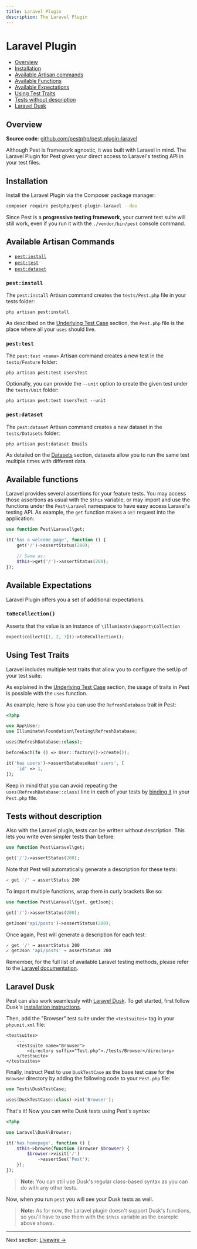 ```yaml
---
title: Laravel Plugin
description: The Laravel Plugin
---
```


# Laravel Plugin

- [Overview](#overview)
- [Installation](#installation)
- [Available Artisan commands](#available-artisan-commands)
- [Available Functions](#available-functions)
- [Available Expectations](#available-expectations)
- [Using Test Traits](#using-test-traits)
- [Tests without description](#tests-without-description)
- [Laravel Dusk](#laravel-dusk)

<a name="overview"></a>
## Overview

**Source code**: [github.com/pestphp/pest-plugin-laravel](https://github.com/pestphp/pest-plugin-laravel)

Although Pest is framework agnostic, it was built with Laravel in mind. The Laravel Plugin for Pest gives your direct access to Laravel's testing API in your test files.

<a name="installation"></a>
## Installation

Install the Laravel Plugin via the Composer package manager:

```bash
composer require pestphp/pest-plugin-laravel --dev
```

Since Pest is a **progressive testing framework**, your current test suite will still work, even if you run it with the `./vendor/bin/pest` console command.

<a name="available-artisan-commands"></a>
## Available Artisan Commands

<div class="collection-method-list" markdown="1">

- [`pest:install`](#artisan-pest-install)
- [`pest:test`](#artisan-pest-test)
- [`pest:dataset`](#artisan-pest-dataset)

</div>

<a name="artisan-pest-install"></a>
### `pest:install`

The `pest:install` Artisan command creates the `tests/Pest.php` file in your tests folder:

```
php artisan pest:install
```

As described on the [Underlying Test Case](/docs/underlying-test-case) section,
the `Pest.php` file is the place where all your `uses` should live.

<a name="artisan-pest-test"></a>
### `pest:test`

The `pest:test <name>` Artisan command creates a new test in the `tests/Feature` folder:

```
php artisan pest:test UsersTest
```

Optionally, you can provide the `--unit` option to create the
given test under the `tests/Unit` folder:

```
php artisan pest:test UsersTest --unit
```

<a name="artisan-pest-dataset"></a>
### `pest:dataset`

The `pest:dataset` Artisan command creates a new dataset in the `tests/Datasets` folder:

```
php artisan pest:dataset Emails
```

As detailed on the [Datasets](/docs/datasets) section, datasets allow you to
run the same test multiple times with different data.

<a name="available-functions"></a>
## Available functions

Laravel provides several assertions for your feature tests. You may access those assertions
as usual with the `$this` variable, or may import and use the functions under the `Pest\Laravel` namespace
to have easy access Laravel's testing API. As example, the `get` function
makes a `GET` request into the application:

```php
use function Pest\Laravel\get;

it('has a welcome page', function () {
    get('/')->assertStatus(200);

    // Same as:
    $this->get('/')->assertStatus(200);
});
```

<a name="available-expectations"></a>
## Available Expectations

Laravel Plugin offers you a set of additional expectations.

<a name="expect-toBeCollection"></a>
### `toBeCollection()`

Asserts that the value is an instance of `\Illuminate\Support\Collection`

```php
expect(collect([1, 2, 3]))->toBeCollection();
```

<a name="using-test-traits"></a>
## Using Test Traits

Laravel includes multiple test traits that allow you to configure the setUp of your test suite.

As explained in the [Underlying Test Case](/docs/underlying-test-case) section, the usage
of traits in Pest is possible with the `uses` function.

As example, here is how you can use the `RefreshDatabase` trait in Pest:

```php
<?php

use App\User;
use Illuminate\Foundation\Testing\RefreshDatabase;

uses(RefreshDatabase::class);

beforeEach(fn () => User::factory()->create());

it('has users')->assertDatabaseHas('users', [
    'id' => 1,
]);
```

Keep in mind that you can avoid repeating the `uses(RefreshDatabase::class)`
line in each of your tests by [binding it](/docs/underlying-test-case) in your `Pest.php` file.

<a name="tests-without-description"></a>
## Tests without description

Also with the Laravel plugin, tests can be written without description. This
lets you write even simpler tests than before:

```php
use function Pest\Laravel\get;

get('/')->assertStatus(200);
```

Note that Pest will automatically generate a description for these tests:

```bash
✓ get '/' → assertStatus 200
```

To import multiple functions, wrap them in curly brackets like so:

```php
use function Pest\Laravel\{get, getJson};

get('/')->assertStatus(200);

getJson('api/posts')->assertStatus(200);
```

Once again, Pest will generate a description for each test:

```bash
✓ get '/' → assertStatus 200
✓ getJson 'api/posts' → assertStatus 200
```

Remember, for the full list of available Laravel testing methods, please refer to the [Laravel documentation](https://laravel.com/docs/master/http-tests).

<a name="laravel-dusk"></a>
## Laravel Dusk

Pest can also work seamlessly with [Laravel Dusk](https://laravel.com/docs/dusk). To get started, first follow Dusk's [installation instructions](https://laravel.com/docs/7.x/dusk#installation).

Then, add the "Browser" test suite under the `<testsuites>` tag in your `phpunit.xml` file:

```
<testsuites>
    ...
    <testsuite name="Browser">
        <directory suffix="Test.php">./tests/Browser</directory>
    </testsuite>
</testsuites>
```

Finally, instruct Pest to use `DuskTestCase` as the base test case for the `Browser` directory by adding the following code to your `Pest.php` file:

```php
use Tests\DuskTestCase;

uses(DuskTestCase::class)->in('Browser');
```

That's it! Now you can write Dusk tests using Pest's syntax:

```php
<?php

use Laravel\Dusk\Browser;

it('has homepage', function () {
    $this->browse(function (Browser $browser) {
        $browser->visit('/')
            ->assertSee('Pest');
    });
});
```

> **Note:** You can still use Dusk's regular class-based syntax as you can do with any other tests.

Now, when you run `pest` you will see your Dusk tests as well.

> **Note:** As for now, the Laravel plugin doesn't support Dusk's functions, so you'll have to use them with the `$this` variable as the example above shows.

---

Next section: [Livewire →](/docs/plugins/livewire)